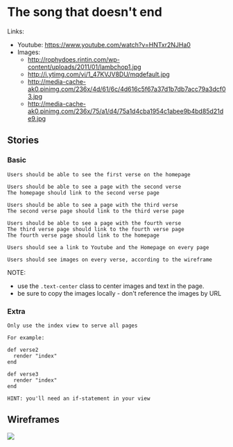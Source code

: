 # The song that doesn't end

Links:

* Youtube: https://www.youtube.com/watch?v=HNTxr2NJHa0
* Images:
    * http://rophydoes.rintin.com/wp-content/uploads/2011/01/lambchop1.jpg
    * http://i.ytimg.com/vi/1_47KVJV8DU/mqdefault.jpg
    * http://media-cache-ak0.pinimg.com/236x/4d/61/6c/4d616c5f67a37d1b7db7acc79a3dcf03.jpg
    * http://media-cache-ak0.pinimg.com/236x/75/a1/d4/75a1d4cba1954c1abee9b4bd85d21de9.jpg

## Stories

### Basic

```
Users should be able to see the first verse on the homepage
```

```
Users should be able to see a page with the second verse
The homepage should link to the second verse page
```

```
Users should be able to see a page with the third verse
The second verse page should link to the third verse page
```

```
Users should be able to see a page with the fourth verse
The third verse page should link to the fourth verse page
The fourth verse page should link to the homepage
```

```
Users should see a link to Youtube and the Homepage on every page
```

```
Users should see images on every verse, according to the wireframe
```

NOTE: 

* use the `.text-center` class to center images and text in the page.
* be sure to copy the images locally - don't reference the images by URL

### Extra

```
Only use the index view to serve all pages

For example:

def verse2
  render "index"
end

def verse3
  render "index"
end

HINT: you'll need an if-statement in your view
```

## Wireframes

![](https://galvanize.mybalsamiq.com/mockups/2326897.png?key=ed1559654fd129e94319ca82828d854c8978fe2e)
